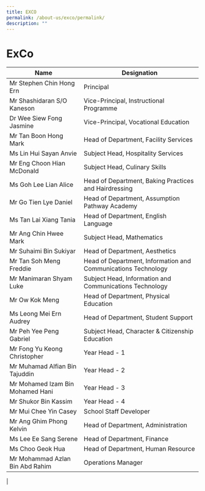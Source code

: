 ```yaml
---
title: EXCO
permalink: /about-us/exco/permalink/
description: ""
---
```

ExCo
============

| Name | Designation |
|---|---|
| Mr Stephen Chin Hong Ern | Principal |
| Mr Shashidaran S/O Kaneson | Vice-Principal, Instructional Programme |
| Dr Wee Siew Fong Jasmine | Vice-Principal, Vocational Education |
| Mr Tan Boon Hong Mark | Head of Department, Facility Services |
| Ms Lin Hui Sayan Anvie | Subject Head, Hospitality Services |
| Mr Eng Choon Hian McDonald  | Subject Head, Culinary Skills  |
| Ms Goh Lee Lian Alice | Head of Department, Baking Practices and Hairdressing |
| Mr Go Tien Lye Daniel | Head of Department, Assumption Pathway Academy |
| Ms Tan Lai Xiang Tania | Head of Department, English Language |
| Mr Ang Chin Hwee Mark | Subject Head, Mathematics |
| Mr Suhaimi Bin Sukiyar | Head of Department, Aesthetics |
| Mr Tan Soh Meng Freddie| Head of Department, Information and Communications Technology |
| Mr Manimaran Shyam Luke | Subject Head, Information and Communications Technology |
| Mr Ow Kok Meng | Head of Department, Physical Education |
| Ms Leong Mei Ern Audrey | Head of Department, Student Support |
| Mr Peh Yee Peng Gabriel | Subject Head, Character & Citizenship Education |
| Mr Fong Yu Keong Christopher     | Year Head - 1 |
| Mr Muhamad Alfian Bin Tajuddin | Year Head - 2 |
| Mr Mohamed Izam Bin Mohamed Hani | Year Head - 3 |
| Mr Shukor Bin Kassim     | Year Head - 4 |
| Mr Mui Chee Yin Casey | School Staff Developer |
| Mr Ang Ghim Phong Kelvin | Head of Department, Administration |
| Ms Lee Ee Sang Serene | Head of Department, Finance|
| Ms Choo Geok Hua | Head of Department, Human Resource |
| Mr Mohammad Azlan Bin Abd Rahim | Operations Manager |
|